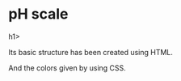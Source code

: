 <h1>pH scale</h1>h1>
<p>
Its basic structure has been created using HTML.

And the colors given by using CSS.
</p>
